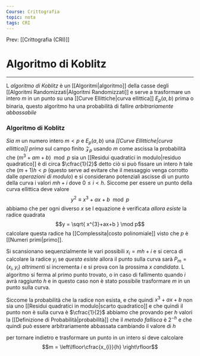 ```yaml
---
Course: Crittografia
topic: nota
tags: CRI
---
```


Prev: [[Crittografia (CRI)]]

# Algoritmo di Koblitz
---
L _algoritmo di Koblitz_ è un [[Algoritmi|algoritmo]] della casse degli [[Algoritmi Randomizzati|Algoritmi Randomizzati]] e serve a trasformare un intero $m$ in un punto su una [[Curve Ellittiche|curva ellittica]] $E_{p}(a,b)$ prima o binaria,
questo algoritmo ha una probabilità di fallire _arbitrariamente abbassabile_

 
### Algoritmo di Koblitz
_Sia_ $m$ un numero intero $m < p$ e $E_{p}(a,b)$ una _[[Curve Ellittiche|curva ellittica]] prima_ sul campo finito $\mathcal{Z}_{p}$ 
usando $m$ come ascissa  la probabilità che $(m^{3}+am+b)\mod p$ sia un [[Residui quadratici in modulo|residuo quadratico]] è di circa $\cfrac{1}{2}$
detto ciò si può fissare un intero $h$ tale che $(m+1)h<p$ (questo serve ad evitare che il messaggio venga corrotto dalle _operazioni di modulo_) e si considerano potenziali ascisse di un punto della curva i valori $mh+i$ dove $0 \leq i < h$. 
Siccome per essere un punto della curva ellittica deve valore $$y^{2}\equiv x^{3}+ax+b \mod   p$$abbiamo che per ogni diverso $x$ se l equazione è verificata _allora esiste_ la radice quadrata 
$$y = \sqrt{ x^{3}+ax+b } \mod   p$$
calcolare questa radice ha [[Complessita|costo polinomiale]] visto che  $p$ è [[Numeri primi|primo]].

Si scansionano sequenzialmente le vari possibili $x_{i} = mh+i$ e si cerca di calcolare la radice $y_{i}$ se _questa esiste_ allora il punto  sulla curva sarà $P_{m} = (x_{i},y_{i})$ _altrimenti_ si incrementa $i$ e si prova con la prossima $x$ _candidata_. L algoritmo si ferma al primo punto trovato, o in caso di fallimento quando $i$ avrà raggiunto $h$ e in questo caso non è stato possibile trasformare $m$ in un punto sulla curva.


Siccome la probabilità che la radice non esista, e che quindi $x^{3}+ax+b$ non sia uno [[Residui quadratici in modulo|scarto quadratico]] e che quindi il punto non è sulla curva è $\cfrac{1}{2}$ abbiamo che provando per $h$ valori la [[Definizione di Probabilità|probabilità]] che il _metodo fallisca_ è  $2^{-h}$ e che quindi può essere arbitrariamente abbassata cambiando il valore di $h$

per tornare indietro e trasformare un punto in un intero si deve calcolare$$m = \left\lfloor\cfrac{x_{i}}{h} \right\rfloor$$


 

 
